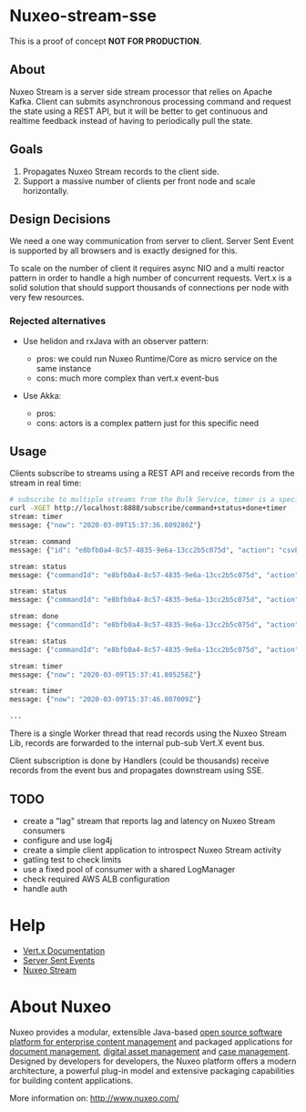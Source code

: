 # Nuxeo-stream-sse

This is a proof of concept **NOT FOR PRODUCTION**.


## About

Nuxeo Stream is a server side stream processor that relies on Apache Kafka.
Client can submits asynchronous processing command and request the state using a REST API,
but it will be better to get continuous and realtime feedback instead
of having to periodically pull the state.

## Goals

1. Propagates Nuxeo Stream records to the client side.
2. Support a massive number of clients per front node and scale horizontally.


## Design Decisions

We need a one way communication from server to client.
Server Sent Event is supported by all browsers and is exactly designed for this.


To scale on the number of client it requires async NIO and a multi reactor pattern in order to handle a high number of concurrent requests.
Vert.x is a solid solution that should support thousands of connections per node with very few resources.


### Rejected alternatives 

- Use helidon and rxJava with an observer pattern:
    - pros: we could run Nuxeo Runtime/Core as micro service on the same instance  
    - cons: much more complex than vert.x event-bus

- Use Akka:
    - pros:
    - cons: actors is a complex pattern just for this specific need

## Usage

Clients subscribe to streams using a REST API and receive records from the stream in real time:

```bash
# subscribe to multiple streams from the Bulk Service, timer is a special stream to get a heart beat
curl -XGET http://localhost:8888/subscribe/command+status+done+timer
stream: timer
message: {"now": "2020-03-09T15:37:36.809280Z"}

stream: command
message: {"id": "e8bfb0a4-8c57-4835-9e6a-13cc2b5c075d", "action": "csvExport", "query": "SELECT * FROM Document WHERE ecm:parentId = 'b9ac4cbc-2be0-47e4-9d5f-bd515e6d3050' AND ecm:isTrashed = 0 AND (ecm:isVersion = 0 AND ecm:mixinType != 'HiddenInNavigation')", "username": "Administrator", "repository": "default", "bucketSize": 100, "batchSize": 50, "scroller": "elastic", "params": "{\"schemas\":[\"dublincore\",\"common\",\"uid\",\"file\"]}"}

stream: status
message: {"commandId": "e8bfb0a4-8c57-4835-9e6a-13cc2b5c075d", "action": null, "username": null, "delta": true, "errorCount": 0, "errorMessage": null, "processed": null, "state": "SCROLLING_RUNNING", "submitTime": null, "scrollStartTime": 1583768260567, "scrollEndTime": null, "processingStartTime": null, "processingEndTime": null, "completedTime": null, "total": null, "processingDurationMillis": null, "result": null}

stream: status
message: {"commandId": "e8bfb0a4-8c57-4835-9e6a-13cc2b5c075d", "action": null, "username": null, "delta": true, "errorCount": 0, "errorMessage": null, "processed": null, "state": "RUNNING", "submitTime": null, "scrollStartTime": null, "scrollEndTime": 1583768260634, "processingStartTime": null, "processingEndTime": null, "completedTime": null, "total": 999, "processingDurationMillis": null, "result": null}

stream: done
message: {"commandId": "e8bfb0a4-8c57-4835-9e6a-13cc2b5c075d", "action": "csvExport", "username": "Administrator", "delta": false, "errorCount": 0, "errorMessage": null, "processed": 999, "state": "COMPLETED", "submitTime": 1583768260546, "scrollStartTime": 1583768260567, "scrollEndTime": 1583768260634, "processingStartTime": null, "processingEndTime": null, "completedTime": 1583768261517, "total": 999, "processingDurationMillis": null, "result": "{\"url\":\"nxbigblob/e8bfb0a4-8c57-4835-9e6a-13cc2b5c075d\"}"}

stream: status
message: {"commandId": "e8bfb0a4-8c57-4835-9e6a-13cc2b5c075d", "action": null, "username": null, "delta": true, "errorCount": 0, "errorMessage": null, "processed": 999, "state": null, "submitTime": null, "scrollStartTime": null, "scrollEndTime": null, "processingStartTime": null, "processingEndTime": null, "completedTime": null, "total": null, "processingDurationMillis": null, "result": "{\"url\":\"nxbigblob/e8bfb0a4-8c57-4835-9e6a-13cc2b5c075d\"}"}

stream: timer
message: {"now": "2020-03-09T15:37:41.805258Z"}

stream: timer
message: {"now": "2020-03-09T15:37:46.807009Z"}

...
```

There is a single Worker thread that read records using the Nuxeo Stream Lib,
records are forwarded to the internal pub-sub Vert.X event bus.

Client subscription is done by Handlers (could be thousands) receive records from the event bus
and propagates downstream using SSE. 


## TODO

- create a "lag" stream that reports lag and latency on Nuxeo Stream consumers
- configure and use log4j
- create a simple client application to introspect Nuxeo Stream activity
- gatling test to check limits
- use a fixed pool of consumer with a shared LogManager
- check required AWS ALB configuration
- handle auth


# Help

* [Vert.x Documentation](https://vertx.io/docs/)
* [Server Sent Events](https://en.wikipedia.org/wiki/Server-sent_events)
* [Nuxeo Stream](https://doc.nuxeo.com/nxdoc/nuxeo-stream/)

# About Nuxeo

Nuxeo provides a modular, extensible Java-based
[open source software platform for enterprise content management](http://www.nuxeo.com/en/products/ep)
and packaged applications for
[document management](http://www.nuxeo.com/en/products/document-management),
[digital asset management](http://www.nuxeo.com/en/products/dam) and
[case management](http://www.nuxeo.com/en/products/case-management). Designed
by developers for developers, the Nuxeo platform offers a modern
architecture, a powerful plug-in model and extensive packaging
capabilities for building content applications.

More information on: <http://www.nuxeo.com/>
